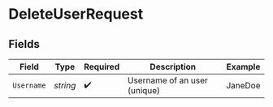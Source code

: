 # DeleteUserRequest


## Fields

| Field                        | Type                         | Required                     | Description                  | Example                      |
| ---------------------------- | ---------------------------- | ---------------------------- | ---------------------------- | ---------------------------- |
| `Username`                   | *string*                     | :heavy_check_mark:           | Username of an user (unique) | JaneDoe                      |